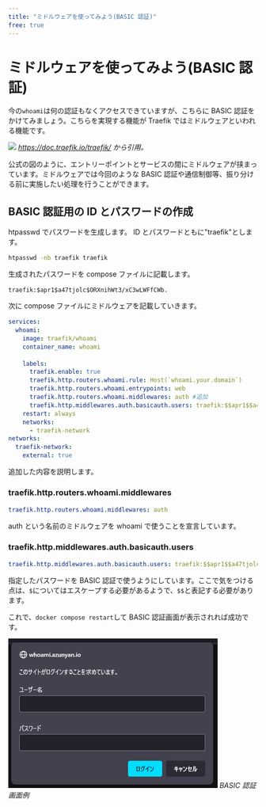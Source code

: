 ```yaml
---
title: "ミドルウェアを使ってみよう(BASIC 認証)"
free: true
---
```


# ミドルウェアを使ってみよう(BASIC 認証)

今の`whoami`は何の認証もなくアクセスできていますが、こちらに BASIC 認証をかけてみましょう。こちらを実現する機能が Traefik ではミドルウェアといわれる機能です。

![](https://doc.traefik.io/traefik/assets/img/middleware/overview.png)
_<https://doc.traefik.io/traefik/> から引用。_

公式の図のように、エントリーポイントとサービスの間にミドルウェアが挟まっています。ミドルウェアでは今回のような BASIC 認証や通信制御等、振り分ける前に実施したい処理を行うことができます。

## BASIC 認証用の ID とパスワードの作成

htpasswd でパスワードを生成します。
ID とパスワードともに"traefik"とします。

```bash
htpasswd -nb traefik traefik
```

生成されたパスワードを compose ファイルに記載します。

```text
traefik:$apr1$a47tjolc$ORXnihWt3/xC3wLWFfCWb.
```

次に compose ファイルにミドルウェアを記載していきます。

```yaml:compose.yml
services:
  whoami:
    image: traefik/whoami
    container_name: whoami

    labels:
      traefik.enable: true
      traefik.http.routers.whoami.rule: Host(`whoami.your.domain`)
      traefik.http.routers.whoami.entrypoints: web
      traefik.http.routers.whoami.middlewares: auth #追加
      traefik.http.middlewares.auth.basicauth.users: traefik:$$apr1$$a47tjolc$$ORXnihWt3/xC3wLWFfCWb. #追加
    restart: always
    networks:
      - traefik-network
networks:
  traefik-network:
    external: true

```

追加した内容を説明します。

### traefik.http.routers.whoami.middlewares

```yaml
traefik.http.routers.whoami.middlewares: auth
```

auth という名前のミドルウェアを whoami で使うことを宣言しています。

### traefik.http.middlewares.auth.basicauth.users

```yaml
traefik.http.middlewares.auth.basicauth.users: traefik:$$apr1$$a47tjolc$$ORXnihWt3/xC3wLWFfCWb.
```

指定したパスワードを BASIC 認証で使うようにしています。ここで気をつける点は、`$`についてはエスケープする必要があるようで、`$$`と表記する必要があります。

これで、`docker compose restart`して BASIC 認証画面が表示されれば成功です。

![](/images/basic.png)
_BASIC 認証画面例_
